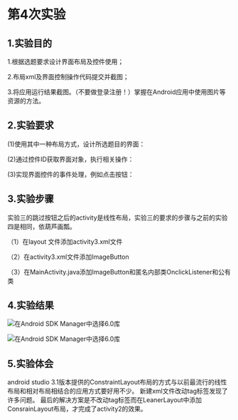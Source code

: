 # 第4次实验

## 1.实验目的

1.根据选题要求设计界面布局及控件使用；

2.布局xml及界面控制操作代码提交并截图；

3.将应用运行结果截图。（不要做登录注册！）掌握在Android应用中使用图片等资源的方法。

## 2.实验要求

(1)使用其中一种布局方式，设计所选题目的界面：

(2)通过控件ID获取界面对象，执行相关操作：

(3)实现界面控件的事件处理，例如点击按钮：


## 3.实验步骤

实验三的跳过按钮之后的activity是线性布局，实验三的要求的步骤与之前的实验四是相同，依葫芦画瓢。

（1）在layout 文件添加activity3.xml文件

（2）在activity3.xml文件添加ImageButton

（3）在MainActivity.java添加ImageButton和匿名内部类OnclickListener和公有类

## 4.实验结果
![在Android SDK Manager中选择6.0库](https://github.com/lazytea/android-labs-2018/blob/c6b335ae9a598d518b11f4a1de6aaa36b4e67fd8/soft1614080902311/test3.2.jpg "配置教育网下载代理")

![在Android SDK Manager中选择6.0库](https://github.com/lazytea/android-labs-2018/tree/d901c8b2f2f6d6e093a7599603d29681b1801be0/soft1614080902311/test4.jpg "配置教育网下载代理")

## 5.实验体会
android studio 3.1版本提供的ConstraintLayout布局的方式与以前最流行的线性布局和相对布局相结合的应用方式要好用不少。
新建xml文件改动tag标签发现了许多问题。
最后的解决方案是不改动tag标签而在LeanerLayout中添加ConsrainLayout布局，才完成了activity2的效果。
